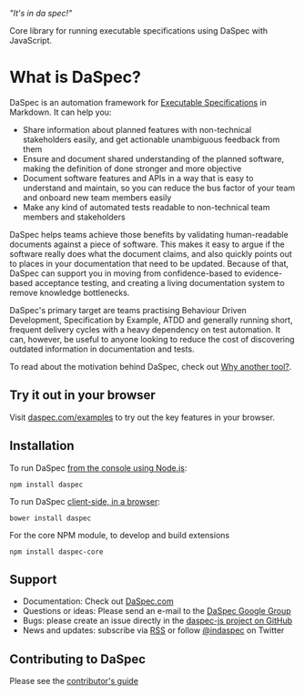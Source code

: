 _"It's in da spec!"_

Core library for running executable specifications using DaSpec with JavaScript. 

# What is DaSpec?

DaSpec is an automation framework for [Executable Specifications](http://daspec.com/guides/executable_specifications.html) in Markdown. It can help you:

* Share information about planned features with non-technical stakeholders easily, and get actionable unambiguous feedback from them 
* Ensure and document shared understanding of the planned software, making the definition of done stronger and more objective
* Document software features and APIs in a way that is easy to understand and maintain, so you can reduce the bus factor of your team and onboard new team members easily
* Make any kind of automated tests readable to non-technical team members and stakeholders

DaSpec helps teams achieve those benefits by validating human-readable documents against a piece of software. This makes it easy to argue if the software really does what the document claims, and also quickly points out to places in your documentation that need to be updated. Because of that, DaSpec can support you in moving from  confidence-based to evidence-based acceptance testing, and creating a living documentation system to remove knowledge bottlenecks.

DaSpec's primary target are teams practising Behaviour Driven Development, Specification by Example, ATDD and generally running short, frequent delivery cycles with a heavy dependency on test automation. It can, however, be useful to anyone looking to reduce the cost of discovering outdated information in documentation and tests. 

To read about the motivation behind DaSpec, check out [Why another tool?](http://daspec.com/news/2015/08/08/why-another-tool.html).

## Try it out in your browser

Visit [daspec.com/examples](http://daspec.com/examples) to try out the key features in your browser.

## Installation

To run DaSpec [from the console using Node.js](https://github.com/daspec/daspec-js-npm):

    npm install daspec

To run DaSpec [client-side, in a browser](https://github.com/daspec/daspec-js-bower-example):

    bower install daspec

For the core NPM module, to develop and build extensions

    npm install daspec-core

## Support

* Documentation: Check out [DaSpec.com](http://daspec.com)
* Questions or ideas: Please send an e-mail to the [DaSpec Google Group](https://groups.google.com/forum/#!forum/daspec)
* Bugs: please create an issue directly in the [daspec-js project on GitHub](https://github.com/daspec/daspec-js/issues)
* News and updates: subscribe via [RSS](http://daspec.com/feed.xml) or follow [@indaspec](https://twitter.com/indaspec) on Twitter

## Contributing to DaSpec

Please see the [contributor's guide](CONTRIBUTING.md)

